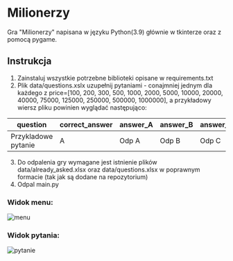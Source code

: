 # Milionerzy
Gra "Milionerzy" napisana w języku Python(3.9) głównie w tkinterze oraz z pomocą pygame.

## Instrukcja
1. Zainstaluj wszystkie potrzebne biblioteki opisane w requirements.txt
2. Plik data/questions.xslx uzupełnij pytaniami - conajmniej jednym dla każdego z price=[100, 200, 300, 500, 1000, 2000, 5000, 10000, 20000, 40000, 75000, 125000, 250000, 500000, 1000000], a przykładowy wiersz pliku powinien wyglądać następująco:

| question | correct_answer	| answer_A | answer_B	| answer_C | answer_D | category | price |
| --- | --- | --- | --- | --- | --- | --- | --- |
| Przykladowe pytanie | A | Odp A | Odp B | Odp C | Odp D | Kategoria | 5000 |

3. Do odpalenia gry wymagane jest istnienie plików data/already_asked.xlsx oraz data/questions.xlsx w poprawnym formacie (tak jak są dodane na repozytorium)
4. Odpal main.py

### Widok menu:
![menu](https://github.com/damianstefan44/Milionerzy/assets/56561841/dbc9b97d-9e28-4bbd-ad24-fbed26605250)

### Widok pytania:
![pytanie](https://github.com/damianstefan44/Milionerzy/assets/56561841/5ae42189-564e-4883-a598-69f6dee8aca4)
